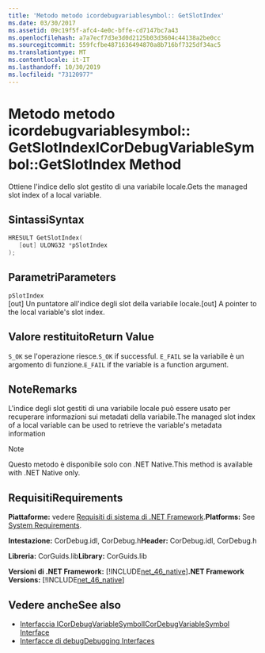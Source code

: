 ```yaml
---
title: 'Metodo metodo icordebugvariablesymbol:: GetSlotIndex'
ms.date: 03/30/2017
ms.assetid: 09c19f5f-afc4-4e0c-bffe-cd7147bc7a43
ms.openlocfilehash: a7a7ecf7d3e3d0d2125b03d3604c44138a2be0cc
ms.sourcegitcommit: 559fcfbe4871636494870a8b716bf7325df34ac5
ms.translationtype: MT
ms.contentlocale: it-IT
ms.lasthandoff: 10/30/2019
ms.locfileid: "73120977"
---
```

# <a name="icordebugvariablesymbolgetslotindex-method"></a><span data-ttu-id="65bdb-102">Metodo metodo icordebugvariablesymbol:: GetSlotIndex</span><span class="sxs-lookup"><span data-stu-id="65bdb-102">ICorDebugVariableSymbol::GetSlotIndex Method</span></span>
<span data-ttu-id="65bdb-103">Ottiene l'indice dello slot gestito di una variabile locale.</span><span class="sxs-lookup"><span data-stu-id="65bdb-103">Gets the managed slot index of a local variable.</span></span>  
  
## <a name="syntax"></a><span data-ttu-id="65bdb-104">Sintassi</span><span class="sxs-lookup"><span data-stu-id="65bdb-104">Syntax</span></span>  
  
```cpp  
HRESULT GetSlotIndex(  
   [out] ULONG32 *pSlotIndex  
);  
```  
  
## <a name="parameters"></a><span data-ttu-id="65bdb-105">Parametri</span><span class="sxs-lookup"><span data-stu-id="65bdb-105">Parameters</span></span>  
 `pSlotIndex`  
 <span data-ttu-id="65bdb-106">[out] Un puntatore all'indice degli slot della variabile locale.</span><span class="sxs-lookup"><span data-stu-id="65bdb-106">[out] A pointer to the local variable's slot index.</span></span>  
  
## <a name="return-value"></a><span data-ttu-id="65bdb-107">Valore restituito</span><span class="sxs-lookup"><span data-stu-id="65bdb-107">Return Value</span></span>  
 <span data-ttu-id="65bdb-108">`S_OK` se l'operazione riesce.</span><span class="sxs-lookup"><span data-stu-id="65bdb-108">`S_OK` if successful.</span></span> <span data-ttu-id="65bdb-109">`E_FAIL` se la variabile è un argomento di funzione.</span><span class="sxs-lookup"><span data-stu-id="65bdb-109">`E_FAIL` if the variable is a function argument.</span></span>  
  
## <a name="remarks"></a><span data-ttu-id="65bdb-110">Note</span><span class="sxs-lookup"><span data-stu-id="65bdb-110">Remarks</span></span>  
 <span data-ttu-id="65bdb-111">L'indice degli slot gestiti di una variabile locale può essere usato per recuperare informazioni sui metadati della variabile.</span><span class="sxs-lookup"><span data-stu-id="65bdb-111">The managed slot index of a local variable can be used to retrieve the variable's metadata information</span></span>  
  
> [!NOTE]
> <span data-ttu-id="65bdb-112">Questo metodo è disponibile solo con .NET Native.</span><span class="sxs-lookup"><span data-stu-id="65bdb-112">This method is available with .NET Native only.</span></span>  
  
## <a name="requirements"></a><span data-ttu-id="65bdb-113">Requisiti</span><span class="sxs-lookup"><span data-stu-id="65bdb-113">Requirements</span></span>  
 <span data-ttu-id="65bdb-114">**Piattaforme:** vedere [Requisiti di sistema di .NET Framework](../../../../docs/framework/get-started/system-requirements.md).</span><span class="sxs-lookup"><span data-stu-id="65bdb-114">**Platforms:** See [System Requirements](../../../../docs/framework/get-started/system-requirements.md).</span></span>  
  
 <span data-ttu-id="65bdb-115">**Intestazione:** CorDebug.idl, CorDebug.h</span><span class="sxs-lookup"><span data-stu-id="65bdb-115">**Header:** CorDebug.idl, CorDebug.h</span></span>  
  
 <span data-ttu-id="65bdb-116">**Libreria:** CorGuids.lib</span><span class="sxs-lookup"><span data-stu-id="65bdb-116">**Library:** CorGuids.lib</span></span>  
  
 <span data-ttu-id="65bdb-117">**Versioni di .NET Framework:** [!INCLUDE[net_46_native](../../../../includes/net-46-native-md.md)]</span><span class="sxs-lookup"><span data-stu-id="65bdb-117">**.NET Framework Versions:** [!INCLUDE[net_46_native](../../../../includes/net-46-native-md.md)]</span></span>  
  
## <a name="see-also"></a><span data-ttu-id="65bdb-118">Vedere anche</span><span class="sxs-lookup"><span data-stu-id="65bdb-118">See also</span></span>

- [<span data-ttu-id="65bdb-119">Interfaccia ICorDebugVariableSymbol</span><span class="sxs-lookup"><span data-stu-id="65bdb-119">ICorDebugVariableSymbol Interface</span></span>](../../../../docs/framework/unmanaged-api/debugging/icordebugvariablesymbol-interface.md)
- [<span data-ttu-id="65bdb-120">Interfacce di debug</span><span class="sxs-lookup"><span data-stu-id="65bdb-120">Debugging Interfaces</span></span>](../../../../docs/framework/unmanaged-api/debugging/debugging-interfaces.md)

